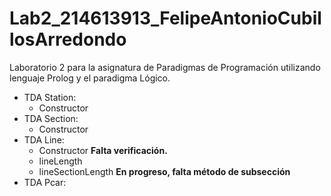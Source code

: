 # Lab2_214613913_FelipeAntonioCubillosArredondo
Laboratorio 2 para la asignatura de Paradigmas de Programación utilizando lenguaje Prolog y el paradigma Lógico.
* TDA Station:
    * Constructor
* TDA Section:
    * Constructor
* TDA Line:
    * Constructor **Falta verificación.**
    * lineLength
    * lineSectionLength **En progreso, falta método de subsección**
* TDA Pcar:
